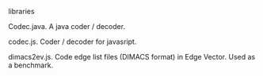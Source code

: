 libraries

Codec.java. A java coder / decoder. 

codec.js. Coder / decoder for javasript. 

dimacs2ev.js. Code edge list files (DIMACS format) in Edge Vector. Used as a benchmark.

